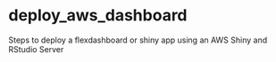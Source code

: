 # deploy_aws_dashboard
Steps to deploy a flexdashboard or shiny app using an AWS Shiny and RStudio Server 
